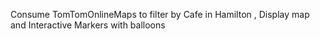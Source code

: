 Consume TomTomOnlineMaps to filter by Cafe in Hamilton , Display map and Interactive Markers with balloons 
